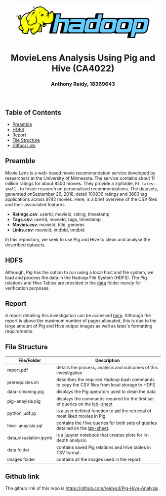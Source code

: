 <h1 align="center">
  <img alt="Iowa Gambling logo" src="./images/pig-hive-logo.png" height="115px" />
  <br/>
  <br/>
  MovieLens Analysis Using Pig and Hive (CA4022)
</h1>
<h3 align="center">
  Anthony Reidy, 18369643
  <br/><br/><br/>
</h3>

## Table of Contents
- [Preamble](#preamble)
- [HDFS](#hdfs)
- [Report](#report)
- [File Structure](#file-structure)
- [Github Link](#github-link)

## Preamble
Movie Lens is a web-based movie recommendation service developed by researchers at the University of Minnesota.  The service contains about 11 million ratings for about 8500 movies.  They provide a zipfolder, `Ml-latest-small` , to foster research on personalised recommendations.  The datasets, generated onSeptember 26, 2018, detail 100836 ratings and 3683 tag applications across 9742 movies.  Here, is a brief overview of the CSV files and their associated features.
- **Ratings.csv**:  userId, movieId, rating, timestamp
- **Tags.csv**:  userId, movieId, tags, timestamp
- **Movies.csv**:  movieId, title, generes
- **Links.csv**:  movieId, imdbId, tmdbId

In  this  repository,  we  seek  to  use  Pig  and  Hive  to  clean  and  analyse  the  described  datasets.

## HDFS
Although, Pig has the option to run using a local host and file system, we load and process the data in the Hadoop File System (HDFS). The Pig relations and Hive Tables are provided in the [data](data) folder merely for verification purposes. 

## Report 
A report detailing this investigation can be accessed [here](report.pdf). Although the report is above the maximum number of pages allocated, this is due to the large amount of Pig and Hive output images as well as latex's formatting requirements. 

## File Structure
| File/Folder      | Description |
| ----------- | ----------- |
| report.pdf      | details the process, analysis and outcomes of this investigation     |
| prerequistes.sh      | describes the required Hadoop bash commands to copy the CSV files from local storage to HDFS   |
| data-cleaning.pig   | displays the Pig operators used to clean the data        |
| pig-anaylsis.pig   | displays the commands required for the first set of queries on the [lab-sheet](https://github.com/CA4022/Lab3-HivePigMovielens#tasks) |
| python_udf.py   |  is a user defined function to aid the retrieval of most liked movies in Pig. |
|  hive-anaylsis.sql  | contains the Hive queries for both sets of queries detailed on the [lab-sheet](https://github.com/CA4022/Lab3-HivePigMovielens#tasks).          |
| data_visualation.ipynb  | is  a jupyter notebook that creates plots for in-depth analysis.       |
| data folder   | contains saved Pig relations and Hive tables in TSV format.       |
| images folder   | contains all the images used in the report.      |


## Github link
The github link of this repo is https://github.com/reidya3/Pig-Hive-Analysis .